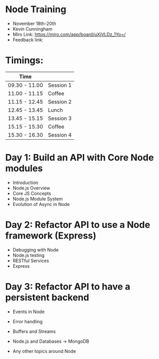 # Node Training

- November 18th-20th
- Kevin Cunningham
- Miro Link: https://miro.com/app/board/uXjVLDz_1Yo=/
- Feedback link:

# Timings:

| Time          |           |
| ------------- | --------- |
| 09.30 - 11.00 | Session 1 |
| 11.00 - 11.15 | Coffee    |
| 11.15 - 12.45 | Session 2 |
| 12.45 - 13.45 | Lunch     |
| 13.45 - 15.15 | Session 3 |
| 15.15 - 15.30 | Coffee    |
| 15.30 - 16.30 | Session 4 |

# Day 1: Build an API with Core Node modules

- Introduction
- Node.js Overview
- Core JS Concepts
- Node.js Module System
- Evolution of Async in Node

# Day 2: Refactor API to use a Node framework (Express)

- Debugging with Node
- Node.js testing
- RESTful Services
- Express

# Day 3: Refactor API to have a persistent backend

- Events in Node
- Error handling
- Buffers and Streams
- Node.js and Databases -> MongoDB

- Any other topics around Node
